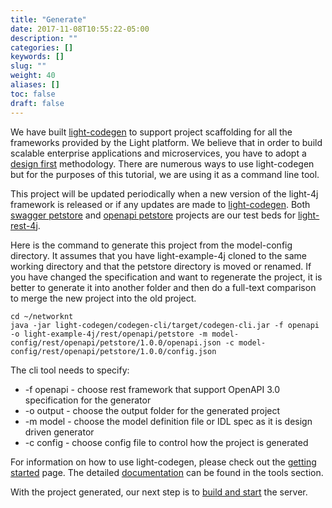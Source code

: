 ```yaml
---
title: "Generate"
date: 2017-11-08T10:55:22-05:00
description: ""
categories: []
keywords: []
slug: ""
weight: 40
aliases: []
toc: false
draft: false
---
```


We have built [light-codegen][] to support project scaffolding for all the frameworks 
provided by the Light platform. We believe that in order to build scalable enterprise 
applications and microservices, you have to adopt a [design first][] methodology. 
There are numerous ways to use light-codegen but for the purposes of this tutorial, 
we are using it as a command line tool.
 
This project will be updated periodically when a new version of the light-4j framework is 
released or if any updates are made to [light-codegen][]. Both [swagger petstore][] and 
[openapi petstore][] projects are our test beds for [light-rest-4j][].

Here is the command to generate this project from the model-config directory. It assumes that 
you have light-example-4j cloned to the same working directory and that the petstore 
directory is moved or renamed. If you have changed the specification and want to regenerate 
the project, it is better to generate it into another folder and then do a full-text 
comparison to merge the new project into the old project.  

```
cd ~/networknt
java -jar light-codegen/codegen-cli/target/codegen-cli.jar -f openapi -o light-example-4j/rest/openapi/petstore -m model-config/rest/openapi/petstore/1.0.0/openapi.json -c model-config/rest/openapi/petstore/1.0.0/config.json
```

The cli tool needs to specify:
 
* -f openapi       - choose rest framework that support OpenAPI 3.0 specification for the generator
* -o output        - choose the output folder for the generated project
* -m model         - choose the model definition file or IDL spec as it is design driven generator
* -c config        - choose config file to control how the project is generated


For information on how to use light-codegen, please check out the [getting started][] page. The
detailed [documentation][] can be found in the tools section.

With the project generated, our next step is to [build and start][] the server. 

[design first]: /design/design-first/
[light-codegen]: https://github.com/networknt/light-codegen
[light-rest-4j]: /style/light-rest-4j/
[getting started]: /getting-started/light-codegen/
[documentation]: /tool/light-codegen/
[build and start]: /tutorial/rest/openapi/petstore/build/
[swagger petstore]: https://github.com/networknt/light-example-4j/tree/master/rest/swagger/petstore
[openapi petstore]: https://github.com/networknt/light-example-4j/tree/master/rest/openapi/petstore

